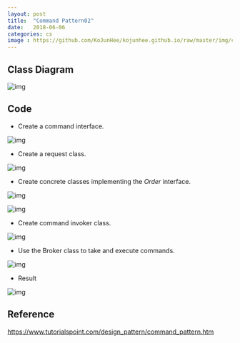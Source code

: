 ```yaml
---
layout: post
title:  "Command Pattern02"
date:   2018-06-06
categories: cs
image : https://github.com/KoJunHee/kojunhee.github.io/raw/master/img/cs_img.jpg
---
```


## Class Diagram

![img](https://github.com/KoJunHee/kojunhee.github.io/raw/master/img/command01.png) 

## Code

- Create a command interface.

![img](https://github.com/KoJunHee/kojunhee.github.io/raw/master/img/command02.png) 

- Create a request class.

![img](https://github.com/KoJunHee/kojunhee.github.io/raw/master/img/command03.png) 

- Create concrete classes implementing the *Order* interface.

![img](https://github.com/KoJunHee/kojunhee.github.io/raw/master/img/command04.png) 

![img](https://github.com/KoJunHee/kojunhee.github.io/raw/master/img/command05.png) 

- Create command invoker class.

![img](https://github.com/KoJunHee/kojunhee.github.io/raw/master/img/command06.png) 

- Use the Broker class to take and execute commands.

![img](https://github.com/KoJunHee/kojunhee.github.io/raw/master/img/command07.png) 

- Result

![img](https://github.com/KoJunHee/kojunhee.github.io/raw/master/img/command08.png) 

## Reference

<https://www.tutorialspoint.com/design_pattern/command_pattern.htm>


